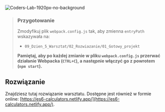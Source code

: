 ![Coders-Lab-1920px-no-background](https://user-images.githubusercontent.com/30623667/104709394-2cabee80-571f-11eb-9518-ea6a794e558e.png)


> ### Przygotowanie
>
> Zmodyfikuj plik `webpack.config.js` tak, aby zmienna `entryPath` wskazywała na:
>
> - `09_Dzien_5_Warsztat/02_Rozwiazanie/01_Gotowy_projekt`
>
> **Pamiętaj, aby po każdej zmianie w pliku `webpack.config.js` przerwać działanie Webpacka (`CTRL+C`), a następnie włączyć go z powrotem (`npm start`).**

## Rozwiązanie

Znajdziesz tutaj rozwiązanie warsztatu. Dostępne jest również w formie online: [https://es6-calculators.netlify.app/](https://es6-calculators.netlify.app/).
